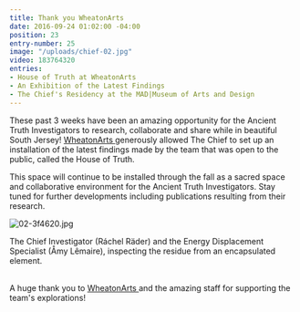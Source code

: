 ```yaml
---
title: Thank you WheatonArts
date: 2016-09-24 01:02:00 -04:00
position: 23
entry-number: 25
image: "/uploads/chief-02.jpg"
video: 183764320
entries:
- House of Truth at WheatonArts
- An Exhibition of the Latest Findings
- The Chief's Residency at the MAD|Museum of Arts and Design
---
```


These past 3 weeks have been an amazing opportunity for the Ancient Truth Investigators to research, collaborate and share while in beautiful South Jersey! [WheatonArts   ](http://www.wheatonarts.org/)generously allowed The Chief to set up an installation of the latest findings made by the team that was open to the public, called the House of Truth.

This space will continue to be installed through the fall as a sacred space and collaborative environment for the Ancient Truth Investigators. Stay tuned for further developments including publications resulting from their research.

![02-3f4620.jpg](/uploads/02-3f4620.jpg)

The Chief Investigator (Ráchel Räder) and the Energy Displacement Specialist (Åmy Lêmaire), inspecting the residue from an encapsulated element.

\
A huge thank you to [WheatonArts ](http://www.wheatonarts.org/)and the amazing staff for supporting the team's explorations!
